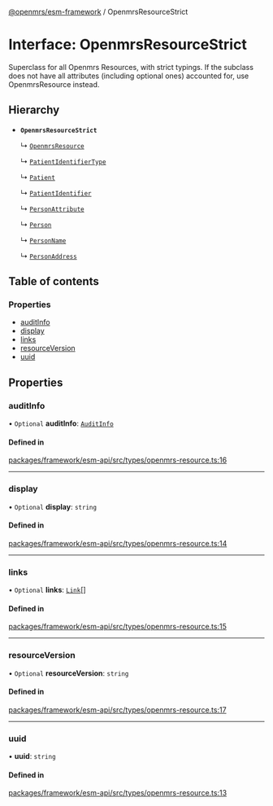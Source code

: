 [@openmrs/esm-framework](../API.md) / OpenmrsResourceStrict

# Interface: OpenmrsResourceStrict

Superclass for all Openmrs Resources, with strict typings.
If the subclass does not have all attributes (including optional ones)
accounted for, use OpenmrsResource instead.

## Hierarchy

- **`OpenmrsResourceStrict`**

  ↳ [`OpenmrsResource`](OpenmrsResource.md)

  ↳ [`PatientIdentifierType`](PatientIdentifierType.md)

  ↳ [`Patient`](Patient.md)

  ↳ [`PatientIdentifier`](PatientIdentifier.md)

  ↳ [`PersonAttribute`](PersonAttribute.md)

  ↳ [`Person`](Person.md)

  ↳ [`PersonName`](PersonName.md)

  ↳ [`PersonAddress`](PersonAddress.md)

## Table of contents

### Properties

- [auditInfo](OpenmrsResourceStrict.md#auditinfo)
- [display](OpenmrsResourceStrict.md#display)
- [links](OpenmrsResourceStrict.md#links)
- [resourceVersion](OpenmrsResourceStrict.md#resourceversion)
- [uuid](OpenmrsResourceStrict.md#uuid)

## Properties

### auditInfo

• `Optional` **auditInfo**: [`AuditInfo`](AuditInfo.md)

#### Defined in

[packages/framework/esm-api/src/types/openmrs-resource.ts:16](https://github.com/Vishal772-pixel/openmrs-esm-core/blob/main/packages/framework/esm-api/src/types/openmrs-resource.ts#L16)

___

### display

• `Optional` **display**: `string`

#### Defined in

[packages/framework/esm-api/src/types/openmrs-resource.ts:14](https://github.com/Vishal772-pixel/openmrs-esm-core/blob/main/packages/framework/esm-api/src/types/openmrs-resource.ts#L14)

___

### links

• `Optional` **links**: [`Link`](Link.md)[]

#### Defined in

[packages/framework/esm-api/src/types/openmrs-resource.ts:15](https://github.com/Vishal772-pixel/openmrs-esm-core/blob/main/packages/framework/esm-api/src/types/openmrs-resource.ts#L15)

___

### resourceVersion

• `Optional` **resourceVersion**: `string`

#### Defined in

[packages/framework/esm-api/src/types/openmrs-resource.ts:17](https://github.com/Vishal772-pixel/openmrs-esm-core/blob/main/packages/framework/esm-api/src/types/openmrs-resource.ts#L17)

___

### uuid

• **uuid**: `string`

#### Defined in

[packages/framework/esm-api/src/types/openmrs-resource.ts:13](https://github.com/Vishal772-pixel/openmrs-esm-core/blob/main/packages/framework/esm-api/src/types/openmrs-resource.ts#L13)
